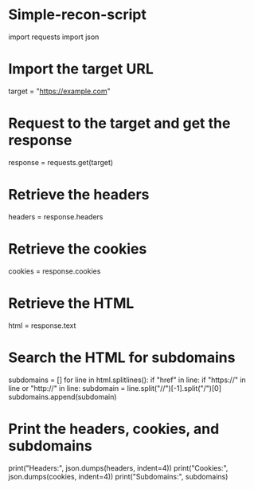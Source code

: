 # Simple-recon-script
import requests
import json

# Import the target URL
target = "https://example.com"

# Request to the target and get the response
response = requests.get(target)

# Retrieve the headers 
headers = response.headers

# Retrieve the cookies 
cookies = response.cookies

# Retrieve the HTML 
html = response.text

# Search the HTML for subdomains
subdomains = []
for line in html.splitlines():
    if "href" in line:
        if "https://" in line or "http://" in line:
            subdomain = line.split("//")[-1].split("/")[0]
            subdomains.append(subdomain)

# Print the headers, cookies, and subdomains
print("Headers:", json.dumps(headers, indent=4))
print("Cookies:", json.dumps(cookies, indent=4))
print("Subdomains:", subdomains)
